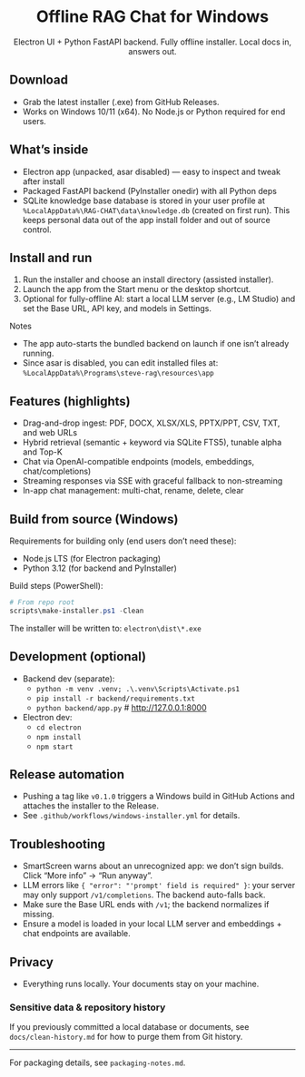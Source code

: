 <div align="center">

# Offline RAG Chat for Windows

Electron UI + Python FastAPI backend. Fully offline installer. Local docs in, answers out.

</div>

## Download

- Grab the latest installer (.exe) from GitHub Releases.
- Works on Windows 10/11 (x64). No Node.js or Python required for end users.

## What’s inside

- Electron app (unpacked, asar disabled) — easy to inspect and tweak after install
- Packaged FastAPI backend (PyInstaller onedir) with all Python deps
- SQLite knowledge base database is stored in your user profile at `%LocalAppData%\RAG-CHAT\data\knowledge.db` (created on first run). This keeps personal data out of the app install folder and out of source control.

## Install and run

1) Run the installer and choose an install directory (assisted installer).
2) Launch the app from the Start menu or the desktop shortcut.
3) Optional for fully-offline AI: start a local LLM server (e.g., LM Studio) and set the Base URL, API key, and models in Settings.

Notes
- The app auto-starts the bundled backend on launch if one isn’t already running.
- Since asar is disabled, you can edit installed files at: `%LocalAppData%\Programs\steve-rag\resources\app`

## Features (highlights)

- Drag-and-drop ingest: PDF, DOCX, XLSX/XLS, PPTX/PPT, CSV, TXT, and web URLs
- Hybrid retrieval (semantic + keyword via SQLite FTS5), tunable alpha and Top-K
- Chat via OpenAI-compatible endpoints (models, embeddings, chat/completions)
- Streaming responses via SSE with graceful fallback to non-streaming
- In-app chat management: multi-chat, rename, delete, clear

## Build from source (Windows)

Requirements for building only (end users don’t need these):
- Node.js LTS (for Electron packaging)
- Python 3.12 (for backend and PyInstaller)

Build steps (PowerShell):

```powershell
# From repo root
scripts\make-installer.ps1 -Clean
```

The installer will be written to: `electron\dist\*.exe`

## Development (optional)

- Backend dev (separate):
   - `python -m venv .venv; .\.venv\Scripts\Activate.ps1`
   - `pip install -r backend/requirements.txt`
   - `python backend/app.py`  # http://127.0.0.1:8000
- Electron dev:
   - `cd electron`
   - `npm install`
   - `npm start`

## Release automation

- Pushing a tag like `v0.1.0` triggers a Windows build in GitHub Actions and attaches the installer to the Release.
- See `.github/workflows/windows-installer.yml` for details.

## Troubleshooting

- SmartScreen warns about an unrecognized app: we don’t sign builds. Click “More info” → “Run anyway”.
- LLM errors like `{ "error": "'prompt' field is required" }`: your server may only support `/v1/completions`. The backend auto-falls back.
- Make sure the Base URL ends with `/v1`; the backend normalizes if missing.
- Ensure a model is loaded in your local LLM server and embeddings + chat endpoints are available.

## Privacy

- Everything runs locally. Your documents stay on your machine.

### Sensitive data & repository history

If you previously committed a local database or documents, see `docs/clean-history.md` for how to purge them from Git history.

---

For packaging details, see `packaging-notes.md`.
